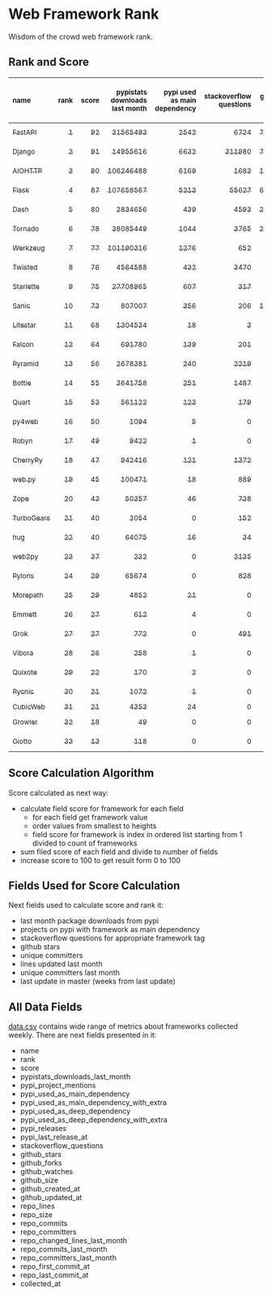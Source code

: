 # Web Framework Rank
Wisdom of the crowd web framework rank.

## Rank and Score
<sub>name</sub> | <sub>rank</sub> | <sub>score</sub> | <sub>pypistats downloads last month</sub> | <sub>pypi used as main dependency</sub> | <sub>stackoverflow questions</sub> | <sub>github stars</sub> | <sub>repo unique committers</sub> | <sub>repo changed lines last month</sub> | <sub>repo unique committers last month</sub> | <sub>repo last commit</sub>
:--- | ---: | ---: | ---: | ---: | ---: | ---: | ---: | ---: | ---: | ---:
[<sub>FastAPI</sub>](https://github.com/tiangolo/fastapi "first commit: 2018-12-05; uses: Starlette") | [<sub>1</sub>](# "  +0 last week") | [<sub>92</sub>](# "  -1 last week") | [<sub>31565493</sub>](# "  #5 in pypistats downloads last month +0.46% last week") | [<sub>2542</sub>](# "  #4 in pypi used as main dependency +1.03% last week") | [<sub>6724</sub>](# "  #3 in stackoverflow questions +0.49% last week") | [<sub>70752</sub>](# "  #2 in github stars +0.33% last week") | [<sub>635</sub>](# "  #4 in repo unique committers +0.63% last week") | [<sub>27670</sub>](# "  #1 in repo changed lines last month +3.21% last week") | [<sub>32</sub>](# "  #1 in repo unique committers last month +6.67% last week") | [<sub>2024-04-19</sub>](# "▼ #6 in repo last commit 1 week ago")
[<sub>Django</sub>](https://github.com/django/django "first commit: 2005-07-13") | [<sub>2</sub>](# "  +0 last week") | [<sub>91</sub>](# "  -1 last week") | [<sub>14955616</sub>](# "  #7 in pypistats downloads last month -0.02% last week") | [<sub>6632</sub>](# "  #1 in pypi used as main dependency +0.41% last week") | [<sub>311980</sub>](# "  #1 in stackoverflow questions +0.03% last week") | [<sub>76700</sub>](# "  #1 in github stars +0.14% last week") | [<sub>3065</sub>](# "  #1 in repo unique committers +0.1% last week") | [<sub>1095</sub>](# "▼ #10 in repo changed lines last month -20.01% last week") | [<sub>20</sub>](# "  #2 in repo unique committers last month +0.0% last week") | [<sub>2024-04-19</sub>](# "▼ #6 in repo last commit 1 week ago")
[<sub>AIOHTTP</sub>](https://github.com/aio-libs/aiohttp "first commit: 2013-10-01") | [<sub>3</sub>](# "▲ +1 last week") | [<sub>90</sub>](# "▲ +2 last week") | [<sub>106246488</sub>](# "▲ #2 in pypistats downloads last month +0.77% last week") | [<sub>6169</sub>](# "  #2 in pypi used as main dependency +0.49% last week") | [<sub>1683</sub>](# "  #9 in stackoverflow questions -0.12% last week") | [<sub>14544</sub>](# "  #7 in github stars +0.12% last week") | [<sub>748</sub>](# "  #3 in repo unique committers +0.27% last week") | [<sub>7202</sub>](# "  #3 in repo changed lines last month +21.12% last week") | [<sub>9</sub>](# "▲ #5 in repo unique committers last month +28.57% last week") | [<sub>2024-04-20</sub>](# "▲ #1 in repo last commit 1 week ago")
[<sub>Flask</sub>](https://github.com/pallets/flask "first commit: 2010-04-06; uses: Werkzeug") | [<sub>4</sub>](# "▼ -1 last week") | [<sub>87</sub>](# "▼ -2 last week") | [<sub>107658567</sub>](# "  #1 in pypistats downloads last month -2.36% last week") | [<sub>5213</sub>](# "  #3 in pypi used as main dependency +0.31% last week") | [<sub>55627</sub>](# "  #2 in stackoverflow questions +0.07% last week") | [<sub>66324</sub>](# "  #3 in github stars +0.11% last week") | [<sub>847</sub>](# "  #2 in repo unique committers +0.0% last week") | [<sub>1703</sub>](# "  #8 in repo changed lines last month +0.0% last week") | [<sub>3</sub>](# "▼ #11 in repo unique committers last month +0.0% last week") | [<sub>2024-04-08</sub>](# "▼ #11 in repo last commit 2 weeks ago")
[<sub>Dash</sub>](https://github.com/plotly/dash "first commit: 2015-04-10") | [<sub>5</sub>](# "▲ +2 last week") | [<sub>80</sub>](# "▲ +1 last week") | [<sub>2834656</sub>](# "  #10 in pypistats downloads last month +0.38% last week") | [<sub>439</sub>](# "  #8 in pypi used as main dependency +0.69% last week") | [<sub>4593</sub>](# "  #4 in stackoverflow questions +0.2% last week") | [<sub>20470</sub>](# "  #5 in github stars +0.2% last week") | [<sub>188</sub>](# "  #15 in repo unique committers +2.17% last week") | [<sub>2727</sub>](# "▲ #6 in repo changed lines last month +115.57% last week") | [<sub>13</sub>](# "  #4 in repo unique committers last month +44.44% last week") | [<sub>2024-04-19</sub>](# "▼ #6 in repo last commit 1 week ago")
[<sub>Tornado</sub>](https://github.com/tornadoweb/tornado "first commit: 2009-09-09") | [<sub>6</sub>](# "▼ -1 last week") | [<sub>78</sub>](# "▼ -2 last week") | [<sub>38085449</sub>](# "  #4 in pypistats downloads last month -0.5% last week") | [<sub>1044</sub>](# "  #6 in pypi used as main dependency +0.29% last week") | [<sub>3765</sub>](# "  #5 in stackoverflow questions +0.0% last week") | [<sub>21508</sub>](# "  #4 in github stars +0.09% last week") | [<sub>452</sub>](# "  #6 in repo unique committers +0.0% last week") | [<sub>4</sub>](# "  #16 in repo changed lines last month +0.0% last week") | [<sub>2</sub>](# "  #12 in repo unique committers last month +0.0% last week") | [<sub>2024-04-12</sub>](# "▼ #11 in repo last commit 2 weeks ago")
[<sub>Werkzeug</sub>](https://github.com/pallets/werkzeug "first commit: 2007-05-04; used by: Flask and Quart") | [<sub>7</sub>](# "▼ -1 last week") | [<sub>77</sub>](# "▼ -2 last week") | [<sub>101190316</sub>](# "▼ #3 in pypistats downloads last month -4.8% last week") | [<sub>1276</sub>](# "  #5 in pypi used as main dependency +0.63% last week") | [<sub>652</sub>](# "  #15 in stackoverflow questions +0.0% last week") | [<sub>6535</sub>](# "  #12 in github stars +0.05% last week") | [<sub>501</sub>](# "  #5 in repo unique committers +0.0% last week") | [<sub>3762</sub>](# "  #4 in repo changed lines last month -0.34% last week") | [<sub>2</sub>](# "  #12 in repo unique committers last month +0.0% last week") | [<sub>2024-04-08</sub>](# "▼ #11 in repo last commit 2 weeks ago")
[<sub>Twisted</sub>](https://github.com/twisted/twisted "first commit: 2001-07-09") | [<sub>8</sub>](# "▲ +1 last week") | [<sub>76</sub>](# "▲ +2 last week") | [<sub>4564588</sub>](# "  #8 in pypistats downloads last month -0.74% last week") | [<sub>432</sub>](# "  #9 in pypi used as main dependency +0.47% last week") | [<sub>3470</sub>](# "  #6 in stackoverflow questions +0.0% last week") | [<sub>5420</sub>](# "  #15 in github stars +0.17% last week") | [<sub>319</sub>](# "  #9 in repo unique committers +0.31% last week") | [<sub>172</sub>](# "▼ #13 in repo changed lines last month -90.02% last week") | [<sub>4</sub>](# "▼ #9 in repo unique committers last month -20.0% last week") | [<sub>2024-04-20</sub>](# "▲ #1 in repo last commit 1 week ago")
[<sub>Starlette</sub>](https://github.com/encode/starlette "first commit: 2018-06-25; used by: FastAPI") | [<sub>9</sub>](# "▲ +1 last week") | [<sub>75</sub>](# "▲ +6 last week") | [<sub>27708965</sub>](# "  #6 in pypistats downloads last month +0.46% last week") | [<sub>607</sub>](# "  #7 in pypi used as main dependency +1.17% last week") | [<sub>317</sub>](# "  #17 in stackoverflow questions +2.26% last week") | [<sub>9497</sub>](# "  #8 in github stars +0.5% last week") | [<sub>280</sub>](# "  #10 in repo unique committers +1.45% last week") | [<sub>50</sub>](# "  #15 in repo changed lines last month +85.19% last week") | [<sub>7</sub>](# "▲ #7 in repo unique committers last month +133.33% last week") | [<sub>2024-04-20</sub>](# "▲ #1 in repo last commit 1 week ago")
[<sub>Sanic</sub>](https://github.com/sanic-org/sanic "first commit: 2016-05-26") | [<sub>10</sub>](# "▼ -2 last week") | [<sub>73</sub>](# "▼ -3 last week") | [<sub>807007</sub>](# "  #14 in pypistats downloads last month -2.9% last week") | [<sub>356</sub>](# "  #10 in pypi used as main dependency +0.85% last week") | [<sub>206</sub>](# "  #18 in stackoverflow questions +0.0% last week") | [<sub>17725</sub>](# "  #6 in github stars +0.1% last week") | [<sub>379</sub>](# "  #7 in repo unique committers +0.0% last week") | [<sub>1913</sub>](# "▼ #7 in repo changed lines last month +0.0% last week") | [<sub>9</sub>](# "▼ #5 in repo unique committers last month +0.0% last week") | [<sub>2024-04-09</sub>](# "▼ #11 in repo last commit 2 weeks ago")
[<sub>Litestar</sub>](https://github.com/litestar-org/litestar "first commit: 2021-12-06") | [<sub>11</sub>](# "  +0 last week") | [<sub>68</sub>](# "  -1 last week") | [<sub>1304534</sub>](# "  #12 in pypistats downloads last month +3.83% last week") | [<sub>18</sub>](# "  #19 in pypi used as main dependency +0.0% last week") | [<sub>3</sub>](# "  #23 in stackoverflow questions +0.0% last week") | [<sub>4413</sub>](# "  #16 in github stars +0.98% last week") | [<sub>199</sub>](# "  #14 in repo unique committers +0.51% last week") | [<sub>16955</sub>](# "  #2 in repo changed lines last month +2.45% last week") | [<sub>19</sub>](# "  #3 in repo unique committers last month +0.0% last week") | [<sub>2024-04-20</sub>](# "  #1 in repo last commit 1 week ago")
[<sub>Falcon</sub>](https://github.com/falconry/falcon "first commit: 2012-12-06; used by: hug") | [<sub>12</sub>](# "  +0 last week") | [<sub>64</sub>](# "  +0 last week") | [<sub>691780</sub>](# "  #15 in pypistats downloads last month -6.92% last week") | [<sub>139</sub>](# "  #13 in pypi used as main dependency +0.72% last week") | [<sub>201</sub>](# "  #19 in stackoverflow questions +0.0% last week") | [<sub>9383</sub>](# "  #9 in github stars +0.03% last week") | [<sub>209</sub>](# "  #13 in repo unique committers +0.0% last week") | [<sub>413</sub>](# "  #11 in repo changed lines last month +36.75% last week") | [<sub>1</sub>](# "  #14 in repo unique committers last month +0.0% last week") | [<sub>2024-04-17</sub>](# "▼ #6 in repo last commit 1 week ago")
[<sub>Pyramid</sub>](https://github.com/Pylons/pyramid "first commit: 2008-07-04; used by: CubicWeb") | [<sub>13</sub>](# "  +0 last week") | [<sub>56</sub>](# "  +0 last week") | [<sub>2678381</sub>](# "  #11 in pypistats downloads last month +0.49% last week") | [<sub>240</sub>](# "  #12 in pypi used as main dependency +0.0% last week") | [<sub>2219</sub>](# "  #7 in stackoverflow questions +0.0% last week") | [<sub>3898</sub>](# "  #17 in github stars -0.03% last week") | [<sub>367</sub>](# "  #8 in repo unique committers +0.0% last week") | [<sub>0</sub>](# "  #17 in repo changed lines last month +100% last week") | [<sub>0</sub>](# "  #17 in repo unique committers last month +100% last week") | [<sub>2024-03-03</sub>](# "  #18 in repo last commit 7 weeks ago")
[<sub>Bottle</sub>](https://github.com/bottlepy/bottle "first commit: 2009-06-30") | [<sub>14</sub>](# "  +0 last week") | [<sub>55</sub>](# "  +0 last week") | [<sub>3641758</sub>](# "  #9 in pypistats downloads last month -1.61% last week") | [<sub>251</sub>](# "  #11 in pypi used as main dependency +0.4% last week") | [<sub>1487</sub>](# "  #10 in stackoverflow questions +0.0% last week") | [<sub>8287</sub>](# "  #10 in github stars +0.06% last week") | [<sub>232</sub>](# "  #12 in repo unique committers +0.0% last week") | [<sub>0</sub>](# "  #17 in repo changed lines last month +100% last week") | [<sub>0</sub>](# "  #17 in repo unique committers last month +100% last week") | [<sub>2024-01-03</sub>](# "  #25 in repo last commit 16 weeks ago")
[<sub>Quart</sub>](https://github.com/pallets/quart "first commit: 2017-05-14; uses: Werkzeug") | [<sub>15</sub>](# "  +0 last week") | [<sub>53</sub>](# "  -1 last week") | [<sub>561122</sub>](# "  #16 in pypistats downloads last month +1.57% last week") | [<sub>123</sub>](# "  #14 in pypi used as main dependency +1.65% last week") | [<sub>179</sub>](# "  #20 in stackoverflow questions -0.56% last week") | [<sub>2611</sub>](# "  #19 in github stars +0.38% last week") | [<sub>104</sub>](# "  #19 in repo unique committers +0.0% last week") | [<sub>84</sub>](# "  #14 in repo changed lines last month +0.0% last week") | [<sub>1</sub>](# "  #14 in repo unique committers last month +0.0% last week") | [<sub>2024-04-01</sub>](# "▼ #15 in repo last commit 3 weeks ago")
[<sub>py4web</sub>](https://github.com/web2py/py4web "first commit: 2019-03-25") | [<sub>16</sub>](# "▲ +2 last week") | [<sub>50</sub>](# "▲ +3 last week") | [<sub>1094</sub>](# "▲ #25 in pypistats downloads last month +36.58% last week") | [<sub>5</sub>](# "  #22 in pypi used as main dependency +0.0% last week") | [<sub>0</sub>](# "  #24 in stackoverflow questions +100% last week") | [<sub>224</sub>](# "  #28 in github stars +2.28% last week") | [<sub>72</sub>](# "  #21 in repo unique committers +0.0% last week") | [<sub>2760</sub>](# "▲ #5 in repo changed lines last month +1552.69% last week") | [<sub>5</sub>](# "▼ #8 in repo unique committers last month +0.0% last week") | [<sub>2024-04-20</sub>](# "  #1 in repo last commit 1 week ago")
[<sub>Robyn</sub>](https://github.com/sansyrox/robyn "first commit: 2021-05-22") | [<sub>17</sub>](# "▼ -1 last week") | [<sub>49</sub>](# "▼ -2 last week") | [<sub>9422</sub>](# "  #21 in pypistats downloads last month -17.4% last week") | [<sub>1</sub>](# "  #25 in pypi used as main dependency +0.0% last week") | [<sub>0</sub>](# "  #24 in stackoverflow questions +100% last week") | [<sub>3545</sub>](# "  #18 in github stars +0.74% last week") | [<sub>63</sub>](# "  #22 in repo unique committers +0.0% last week") | [<sub>1431</sub>](# "▼ #9 in repo changed lines last month -17.0% last week") | [<sub>4</sub>](# "▼ #9 in repo unique committers last month -20.0% last week") | [<sub>2024-04-18</sub>](# "▼ #6 in repo last commit 1 week ago")
[<sub>CherryPy</sub>](https://github.com/cherrypy/cherrypy "first commit: 2004-11-20") | [<sub>18</sub>](# "▼ -1 last week") | [<sub>47</sub>](# "▼ -1 last week") | [<sub>942416</sub>](# "  #13 in pypistats downloads last month -6.33% last week") | [<sub>121</sub>](# "▼ #15 in pypi used as main dependency +0.0% last week") | [<sub>1372</sub>](# "  #11 in stackoverflow questions +0.0% last week") | [<sub>1782</sub>](# "  #21 in github stars +0.17% last week") | [<sub>151</sub>](# "  #17 in repo unique committers +0.0% last week") | [<sub>0</sub>](# "  #17 in repo changed lines last month +100% last week") | [<sub>0</sub>](# "  #17 in repo unique committers last month +100% last week") | [<sub>2024-02-25</sub>](# "  #19 in repo last commit 8 weeks ago")
[<sub>web.py</sub>](https://github.com/webpy/webpy "first commit: 1970-01-01") | [<sub>19</sub>](# "  +0 last week") | [<sub>45</sub>](# "  +0 last week") | [<sub>100471</sub>](# "  #17 in pypistats downloads last month -2.48% last week") | [<sub>18</sub>](# "  #19 in pypi used as main dependency +0.0% last week") | [<sub>889</sub>](# "  #12 in stackoverflow questions +0.0% last week") | [<sub>5870</sub>](# "  #13 in github stars +0.0% last week") | [<sub>96</sub>](# "  #20 in repo unique committers +0.0% last week") | [<sub>0</sub>](# "  #17 in repo changed lines last month +100% last week") | [<sub>0</sub>](# "  #17 in repo unique committers last month +100% last week") | [<sub>2024-02-21</sub>](# "  #22 in repo last commit 9 weeks ago")
[<sub>Zope</sub>](https://github.com/zopefoundation/Zope "first commit: 1996-06-17") | [<sub>20</sub>](# "  +0 last week") | [<sub>43</sub>](# "  +0 last week") | [<sub>50357</sub>](# "  #20 in pypistats downloads last month +3.37% last week") | [<sub>46</sub>](# "  #16 in pypi used as main dependency +2.22% last week") | [<sub>738</sub>](# "  #14 in stackoverflow questions +0.0% last week") | [<sub>344</sub>](# "  #26 in github stars +0.0% last week") | [<sub>177</sub>](# "  #16 in repo unique committers +0.0% last week") | [<sub>0</sub>](# "  #17 in repo changed lines last month +100% last week") | [<sub>0</sub>](# "  #17 in repo unique committers last month +100% last week") | [<sub>2024-03-14</sub>](# "  #17 in repo last commit 6 weeks ago")
[<sub>TurboGears</sub>](https://github.com/TurboGears/tg2 "first commit: 2007-06-27") | [<sub>21</sub>](# "  +0 last week") | [<sub>40</sub>](# "  -1 last week") | [<sub>2054</sub>](# "  #24 in pypistats downloads last month +8.97% last week") | [<sub>0</sub>](# "  #28 in pypi used as main dependency +100% last week") | [<sub>152</sub>](# "  #21 in stackoverflow questions +0.0% last week") | [<sub>799</sub>](# "  #23 in github stars +0.13% last week") | [<sub>38</sub>](# "  #24 in repo unique committers +0.0% last week") | [<sub>183</sub>](# "  #12 in repo changed lines last month -20.09% last week") | [<sub>1</sub>](# "  #14 in repo unique committers last month +0.0% last week") | [<sub>2024-03-25</sub>](# "▼ #16 in repo last commit 4 weeks ago")
[<sub>hug</sub>](https://github.com/hugapi/hug "first commit: 2015-07-17; uses: Falcon") | [<sub>22</sub>](# "  +0 last week") | [<sub>40</sub>](# "  +0 last week") | [<sub>64075</sub>](# "▼ #19 in pypistats downloads last month -3.62% last week") | [<sub>16</sub>](# "  #21 in pypi used as main dependency +0.0% last week") | [<sub>34</sub>](# "  #22 in stackoverflow questions +0.0% last week") | [<sub>6815</sub>](# "  #11 in github stars -0.01% last week") | [<sub>125</sub>](# "  #18 in repo unique committers +0.0% last week") | [<sub>0</sub>](# "  #17 in repo changed lines last month +100% last week") | [<sub>0</sub>](# "  #17 in repo unique committers last month +100% last week") | [<sub>2023-06-30</sub>](# "  #26 in repo last commit 43 weeks ago")
[<sub>web2py</sub>](https://github.com/web2py/web2py "first commit: 2011-11-23") | [<sub>23</sub>](# "  +0 last week") | [<sub>37</sub>](# "  -1 last week") | [<sub>232</sub>](# "  #30 in pypistats downloads last month -6.83% last week") | [<sub>0</sub>](# "  #28 in pypi used as main dependency +100% last week") | [<sub>2135</sub>](# "  #8 in stackoverflow questions +0.05% last week") | [<sub>2083</sub>](# "  #20 in github stars +0.19% last week") | [<sub>276</sub>](# "▼ #11 in repo unique committers +0.0% last week") | [<sub>0</sub>](# "  #17 in repo changed lines last month +100% last week") | [<sub>0</sub>](# "  #17 in repo unique committers last month +100% last week") | [<sub>2024-01-16</sub>](# "  #24 in repo last commit 14 weeks ago")
[<sub>Pylons</sub>](https://github.com/Pylons/pylons "first commit: 2006-02-18") | [<sub>24</sub>](# "  +0 last week") | [<sub>29</sub>](# "  +0 last week") | [<sub>65674</sub>](# "▲ #18 in pypistats downloads last month +2.01% last week") | [<sub>0</sub>](# "  #28 in pypi used as main dependency +100% last week") | [<sub>828</sub>](# "  #13 in stackoverflow questions +0.0% last week") | [<sub>231</sub>](# "  #27 in github stars +0.0% last week") | [<sub>36</sub>](# "  #25 in repo unique committers +0.0% last week") | [<sub>0</sub>](# "  #17 in repo changed lines last month +100% last week") | [<sub>0</sub>](# "  #17 in repo unique committers last month +100% last week") | [<sub>2018-01-12</sub>](# "  #31 in repo last commit 328 weeks ago")
[<sub>Morepath</sub>](https://github.com/morepath/morepath "first commit: 2013-07-17") | [<sub>25</sub>](# "  +0 last week") | [<sub>29</sub>](# "  +0 last week") | [<sub>4852</sub>](# "  #22 in pypistats downloads last month -16.53% last week") | [<sub>21</sub>](# "  #18 in pypi used as main dependency +0.0% last week") | [<sub>0</sub>](# "  #24 in stackoverflow questions +100% last week") | [<sub>395</sub>](# "  #25 in github stars +0.0% last week") | [<sub>28</sub>](# "  #26 in repo unique committers +0.0% last week") | [<sub>0</sub>](# "  #17 in repo changed lines last month +100% last week") | [<sub>0</sub>](# "  #17 in repo unique committers last month +100% last week") | [<sub>2022-05-29</sub>](# "  #27 in repo last commit 99 weeks ago")
[<sub>Emmett</sub>](https://github.com/emmett-framework/emmett "first commit: 2014-10-22") | [<sub>26</sub>](# "  +0 last week") | [<sub>27</sub>](# "  +0 last week") | [<sub>612</sub>](# "  #28 in pypistats downloads last month +89.47% last week") | [<sub>4</sub>](# "  #23 in pypi used as main dependency +0.0% last week") | [<sub>0</sub>](# "  #24 in stackoverflow questions +100% last week") | [<sub>956</sub>](# "  #22 in github stars +0.42% last week") | [<sub>26</sub>](# "  #28 in repo unique committers +0.0% last week") | [<sub>0</sub>](# "  #17 in repo changed lines last month +100% last week") | [<sub>0</sub>](# "  #17 in repo unique committers last month +100% last week") | [<sub>2024-02-27</sub>](# "  #19 in repo last commit 8 weeks ago")
[<sub>Grok</sub>](https://github.com/zopefoundation/grok "first commit: 2006-10-14") | [<sub>27</sub>](# "  +0 last week") | [<sub>27</sub>](# "  +0 last week") | [<sub>772</sub>](# "  #27 in pypistats downloads last month +10.29% last week") | [<sub>0</sub>](# "  #28 in pypi used as main dependency +100% last week") | [<sub>491</sub>](# "  #16 in stackoverflow questions +0.0% last week") | [<sub>26</sub>](# "  #32 in github stars +0.0% last week") | [<sub>45</sub>](# "  #23 in repo unique committers +0.0% last week") | [<sub>0</sub>](# "  #17 in repo changed lines last month +100% last week") | [<sub>0</sub>](# "  #17 in repo unique committers last month +100% last week") | [<sub>2024-02-21</sub>](# "  #22 in repo last commit 9 weeks ago")
[<sub>Vibora</sub>](https://github.com/vibora-io/vibora "first commit: 2018-06-13") | [<sub>28</sub>](# "  +0 last week") | [<sub>26</sub>](# "  +0 last week") | [<sub>258</sub>](# "  #29 in pypistats downloads last month -8.51% last week") | [<sub>1</sub>](# "  #25 in pypi used as main dependency +0.0% last week") | [<sub>0</sub>](# "  #24 in stackoverflow questions +100% last week") | [<sub>5679</sub>](# "  #14 in github stars -0.05% last week") | [<sub>27</sub>](# "  #27 in repo unique committers +0.0% last week") | [<sub>0</sub>](# "  #17 in repo changed lines last month +100% last week") | [<sub>0</sub>](# "  #17 in repo unique committers last month +100% last week") | [<sub>2019-02-11</sub>](# "  #30 in repo last commit 271 weeks ago")
[<sub>Quixote</sub>](https://github.com/nascheme/quixote "first commit: 2006-03-16") | [<sub>29</sub>](# "  +0 last week") | [<sub>22</sub>](# "  +0 last week") | [<sub>170</sub>](# "  #31 in pypistats downloads last month +21.43% last week") | [<sub>2</sub>](# "  #24 in pypi used as main dependency +0.0% last week") | [<sub>0</sub>](# "  #24 in stackoverflow questions +100% last week") | [<sub>82</sub>](# "  #30 in github stars +0.0% last week") | [<sub>6</sub>](# "  #30 in repo unique committers +0.0% last week") | [<sub>0</sub>](# "  #17 in repo changed lines last month +100% last week") | [<sub>0</sub>](# "  #17 in repo unique committers last month +100% last week") | [<sub>2024-03-01</sub>](# "  #19 in repo last commit 8 weeks ago")
[<sub>Pycnic</sub>](https://github.com/nullism/pycnic "first commit: 2015-11-04") | [<sub>30</sub>](# "  +0 last week") | [<sub>21</sub>](# "  +0 last week") | [<sub>1072</sub>](# "▼ #26 in pypistats downloads last month +2.19% last week") | [<sub>1</sub>](# "  #25 in pypi used as main dependency +0.0% last week") | [<sub>0</sub>](# "  #24 in stackoverflow questions +100% last week") | [<sub>159</sub>](# "  #29 in github stars +0.0% last week") | [<sub>11</sub>](# "  #29 in repo unique committers +0.0% last week") | [<sub>0</sub>](# "  #17 in repo changed lines last month +100% last week") | [<sub>0</sub>](# "  #17 in repo unique committers last month +100% last week") | [<sub>2022-04-05</sub>](# "  #28 in repo last commit 107 weeks ago")
[<sub>CubicWeb</sub>](https://forge.extranet.logilab.fr/cubicweb/cubicweb "uses: Pyramid") | [<sub>31</sub>](# "  +0 last week") | [<sub>21</sub>](# "  +0 last week") | [<sub>4353</sub>](# "  #23 in pypistats downloads last month +24.12% last week") | [<sub>24</sub>](# "  #17 in pypi used as main dependency +0.0% last week") | [<sub>0</sub>](# "  #24 in stackoverflow questions +100% last week") | [<sub>0</sub>](# "  #33 in github stars +100% last week") | [<sub>0</sub>](# "  #33 in repo unique committers +100% last week") | [<sub>0</sub>](# "  #17 in repo changed lines last month +100% last week") | [<sub>0</sub>](# "  #17 in repo unique committers last month +100% last week") | [<sub></sub>](# "  #32 in repo last commit")
[<sub>Growler</sub>](https://github.com/pyGrowler/Growler "first commit: 2014-08-17") | [<sub>32</sub>](# "  +0 last week") | [<sub>18</sub>](# "  +0 last week") | [<sub>49</sub>](# "  #33 in pypistats downloads last month +32.43% last week") | [<sub>0</sub>](# "  #28 in pypi used as main dependency +100% last week") | [<sub>0</sub>](# "  #24 in stackoverflow questions +100% last week") | [<sub>686</sub>](# "  #24 in github stars -0.15% last week") | [<sub>6</sub>](# "  #30 in repo unique committers +0.0% last week") | [<sub>0</sub>](# "  #17 in repo changed lines last month +100% last week") | [<sub>0</sub>](# "  #17 in repo unique committers last month +100% last week") | [<sub>2020-03-08</sub>](# "  #29 in repo last commit 215 weeks ago")
[<sub>Giotto</sub>](https://github.com/priestc/giotto "first commit: 2012-02-26") | [<sub>33</sub>](# "  +0 last week") | [<sub>13</sub>](# "  +0 last week") | [<sub>118</sub>](# "  #32 in pypistats downloads last month +28.26% last week") | [<sub>0</sub>](# "  #28 in pypi used as main dependency +100% last week") | [<sub>0</sub>](# "  #24 in stackoverflow questions +100% last week") | [<sub>59</sub>](# "  #31 in github stars +0.0% last week") | [<sub>3</sub>](# "  #32 in repo unique committers +0.0% last week") | [<sub>0</sub>](# "  #17 in repo changed lines last month +100% last week") | [<sub>0</sub>](# "  #17 in repo unique committers last month +100% last week") | [<sub>2013-10-07</sub>](# "  #32 in repo last commit 550 weeks ago")

## Score Calculation Algorithm
Score calculated as next way:
- calculate field score for framework for each field
  - for each field get framework value
  - order values from smallest to heights
  - field score for framework is index in ordered list starting from 1 divided to count of frameworks
- sum filed score of each field and divide to number of fields
- increase score to 100 to get result form 0 to 100

## Fields Used for Score Calculation
Next fields used to calculate score and rank it:
- last month package downloads from pypi
- projects on pypi with framework as main dependency
- stackoverflow questions for appropriate framework tag
- github stars
- unique committers
- lines updated last month
- unique committers last month
- last update in master (weeks from last update)

## All Data Fields
[data.csv](data.csv) contains wide range of metrics about frameworks collected weekly.
There are next fields presented in it: 

- name
- rank
- score
- pypistats_downloads_last_month
- pypi_project_mentions
- pypi_used_as_main_dependency
- pypi_used_as_main_dependency_with_extra
- pypi_used_as_deep_dependency
- pypi_used_as_deep_dependency_with_extra
- pypi_releases
- pypi_last_release_at
- stackoverflow_questions
- github_stars
- github_forks
- github_watches
- github_size
- github_created_at
- github_updated_at
- repo_lines
- repo_size
- repo_commits
- repo_committers
- repo_changed_lines_last_month
- repo_commits_last_month
- repo_committers_last_month
- repo_first_commit_at
- repo_last_commit_at
- collected_at
